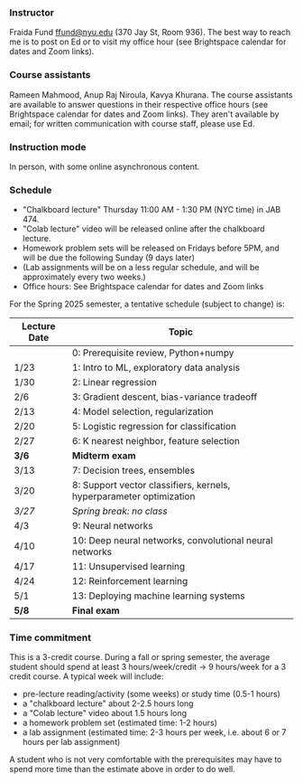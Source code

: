 
### Instructor

Fraida Fund ffund@nyu.edu (370 Jay St, Room 936). The best way to reach me is to post on Ed or to visit my office hour (see Brightspace calendar for dates and Zoom links).

### Course assistants

Rameen Mahmood, Anup Raj Niroula, Kavya Khurana. The course assistants are available to answer questions in their respective office hours (see Brightspace calendar for dates and Zoom links). They aren't available by email; for written communication with course staff, please use Ed.

### Instruction mode

In person, with some online asynchronous content.

### Schedule

* "Chalkboard lecture" Thursday 11:00 AM - 1:30 PM (NYC time) in JAB 474.
* "Colab lecture" video will be released online after the chalkboard lecture.
* Homework problem sets will be released on Fridays before 5PM, and will be due the following Sunday (9 days later)
* (Lab assignments will be on a less regular schedule, and will be approximately every two weeks.)
* Office hours: See Brightspace calendar for dates and Zoom links

For the Spring 2025 semester, a tentative schedule (subject to change) is:

| Lecture Date | Topic                                                                  |
|--------------|------------------------------------------------------------------------|
|              | 0: Prerequisite review, Python+numpy                                   |
| 1/23         | 1: Intro to ML, exploratory data analysis                              |
| 1/30         | 2: Linear regression                                                   |
| 2/6          | 3: Gradient descent, bias-variance tradeoff                            |
| 2/13         | 4: Model selection, regularization                                     |
| 2/20         | 5: Logistic regression for classification                              |
| 2/27         | 6: K nearest neighbor, feature selection                               |
| **3/6**      | **Midterm exam**                                                       |
| 3/13         | 7: Decision trees, ensembles                                           |
| 3/20         | 8: Support vector classifiers, kernels, hyperparameter optimization    |
| *3/27*       | *Spring break: no class*                                               |
| 4/3          | 9: Neural networks                                                     |
| 4/10         | 10: Deep neural networks, convolutional neural networks                |
| 4/17         | 11: Unsupervised learning                                              |
| 4/24         | 12: Reinforcement learning                                             |
| 5/1          | 13: Deploying machine learning systems                                 |
| **5/8**      | **Final exam**                                                         |



### Time commitment

This is a 3-credit course. During a fall or spring semester, the average student should spend at least 3 hours/week/credit → 9 hours/week for a 3 credit course. A typical week will include:

 - pre-lecture reading/activity (some weeks) or study time (0.5-1 hours)
 - a "chalkboard lecture" about 2-2.5 hours long
 - a "Colab lecture" video about 1.5 hours long
 - a homework problem set (estimated time: 1-2 hours)
 - a lab assignment (estimated time: 2-3 hours per week, i.e. about 6 or 7 hours per lab assignment)

A student who is not very comfortable with the prerequisites may have to spend more time than the estimate above in order to do well. 
